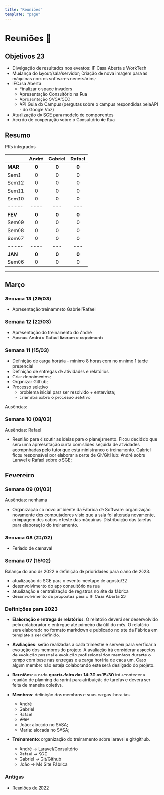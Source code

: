 ```yaml
---
title: "Reuniões"
template: "page"
---
```


# Reuniões 📓

## Objetivos 23

- Divulgação de resultados nos eventos: IF Casa Aberta e WorkTech
- Mudança do layout/sala/servidor; Criação de nova imagem para as máquinas com os softwares necessários;
- IFCasa Aberta
  - Finalizar o space invaders
  - Apresentação Consultório na Rua
  - Apresentação SVSA/SEC
  - API Guia do Campus (pergutas sobre o campus respondidas pelaAPI - do Google Voz)
- Atualização do SGE para modelo de componentes
- Acordo de cooperação sobre o Consultório de Rua

## Resumo

PRs integrados

|         | André | Gabriel | Rafael |
| :------ | :---: | :-----: | :----: |
| **MAR** | **0** |  **0**  | **0**  |
| Sem1    |   0   |    0    |   0    |
| Sem12   |   0   |    0    |   0    |
| Sem11   |   0   |    0    |   0    |
| Sem10   |   0   |    0    |   0    |
| -----   | ----  |   ---   |  ---   |
| **FEV** | **0** |  **0**  | **0**  |
| Sem09   |   0   |    0    |   0    |
| Sem08   |   0   |    0    |   0    |
| Sem07   |   0   |    0    |   0    |
| -----   | ----  |   ---   |  ---   |
| **JAN** | **0** |  **0**  | **0**  |
| Sem06   |   0   |    0    |   0    |

---

<!-- ## Abril

### Semana 16 (26/04)

### Semana 16 (19/04)

### Semana 15 (12/04)

### Semana 14 (05/04)

-->

## Março

### Semana 13 (29/03)

- Apresentação treinamneto Gabriel/Rafael

### Semana 12 (22/03)

- Apresentação do treinamento do André
- Apenas André e Rafael fizeram o depoimento

### Semana 11 (15/03)

- Definição de carga horária - mínimo 8 horas com no mínimo 1 tarde presencial
- Definição de entregas de atividades e relatórios
- Criar depoimentos;
- Organizar Github;
- Processo seletivo
  - problema inicial para ser resolvido + entrevista;
  - criar aba sobre o processo seletivo

Ausências:

### Semana 10 (08/03)

Ausências: Rafael

- Reunião para discutir as ideias para o planejamento. Ficou decidido que será uma apreesntação curta com slides seguida de atividades acompnhadas pelo tutor que está ministrando o treinamento. Gabriel ficou responsável por elaborar a parte de Git/GitHub; André sobre Laravel e Rafael sobre o SGE;

## Fevereiro

### Semana 09 (01/03)

Ausências: nenhuma

- Organização do novo ambiente da Fábrica de Software: organização novamente dos computadores visto que a sala foi alterada novamente, crimpagem dos cabos e teste das máquinas. Distribuição das tarefas para elaboração do treinamento.

### Semana 08 (22/02)

- Feriado de carnaval

### Semana 07 (15/02)

Balanço do ano de 2022 e definição de prioridades para o ano de 2023.

- atualização do SGE para o evento meetape de agosto/22
- desenvolvimento do app consultório na rua
- atualização e centralização de registros no site da fábrica
- desenvolvimento de propostas para o IF Casa Aberta 23

### Definições para 2023

- **Elaboração e entrega de relatórios**: O relatório deverá ser desenvolvido pelo colaborador e entregue até primeiro dia útil do mês. O relatório será elaborado no formato markdown e publicado no site da Fábrica em template a ser definido.

- **Avaliações**: serão realizadas a cada trimestre e servem para verificar a evolução dos membros do projeto. A avaliação irá considerar aspectos de evolução pessoal e evolução profissional dos membros durante o tempo com base nas entregas e a carga horária de cada um. Caso algum membro não esteja colaborando este será desligado do projeto.

- **Reuniões**: a cada **quarta-feira das 14:30 as 15:30** irá acontecer a reunião de planning da sprint para atribuição de tarefas e deverá ser feita de maneira coletiva.

- **Membros**: definição dos membros e suas cargas-horarias.

  - André
  - Gabriel
  - Rafael
  - ~~Vitor~~
  - João: alocado no SVSA;
  - Maria: alocada no SVSA;

- **Treinamento**: organização do treinamento sobre laravel e git/github.
  - André -> Laravel/Consultório
  - Rafael -> SGE
  - Gabriel -> Git/Github
  - João -> Md Site Fábrica

### Antigas

- [Reuniões de 2022](reunioes-22)
